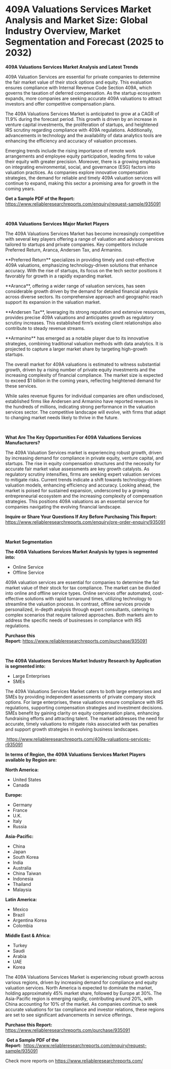 <p><h1>409A Valuations Services Market Analysis and Market Size: Global Industry Overview, Market Segmentation and Forecast (2025 to 2032)</h1></p><p><strong>409A Valuations Services Market Analysis and Latest Trends</strong></p>
<p><p>409A Valuation Services are essential for private companies to determine the fair market value of their stock options and equity. This evaluation ensures compliance with Internal Revenue Code Section 409A, which governs the taxation of deferred compensation. As the startup ecosystem expands, more companies are seeking accurate 409A valuations to attract investors and offer competitive compensation plans.</p><p>The 409A Valuations Services Market is anticipated to grow at a CAGR of 11.9% during the forecast period. This growth is driven by an increase in venture capital investments, the proliferation of startups, and heightened IRS scrutiny regarding compliance with 409A regulations. Additionally, advancements in technology and the availability of data analytics tools are enhancing the efficiency and accuracy of valuation processes.</p><p>Emerging trends include the rising importance of remote work arrangements and employee equity participation, leading firms to value their equity with greater precision. Moreover, there is a growing emphasis on integrating environmental, social, and governance (ESG) factors into valuation practices. As companies explore innovative compensation strategies, the demand for reliable and timely 409A valuation services will continue to expand, making this sector a promising area for growth in the coming years.</p></p>
<p><strong>Get a Sample PDF of the Report:&nbsp;</strong> <a href="https://www.reliableresearchreports.com/enquiry/request-sample/935091?utm_campaign=3079&utm_medium=2&utm_source=Github&utm_content=ia&utm_term=07032025&utm_id=409a-valuations-services">https://www.reliableresearchreports.com/enquiry/request-sample/935091</a></p>
<p>&nbsp;</p>
<p><strong>409A Valuations Services Major Market Players</strong></p>
<p><p>The 409A Valuations Services Market has become increasingly competitive with several key players offering a range of valuation and advisory services tailored to startups and private companies. Key competitors include Preferred Return, Aranca, Andersen Tax, and Armanino. </p><p>**Preferred Return** specializes in providing timely and cost-effective 409A valuations, emphasizing technology-driven solutions that enhance accuracy. With the rise of startups, its focus on the tech sector positions it favorably for growth in a rapidly expanding market.</p><p>**Aranca**, offering a wider range of valuation services, has seen considerable growth driven by the demand for detailed financial analysis across diverse sectors. Its comprehensive approach and geographic reach support its expansion in the valuation market.</p><p>**Andersen Tax**, leveraging its strong reputation and extensive resources, provides precise 409A valuations and anticipates growth as regulatory scrutiny increases. This established firm’s existing client relationships also contribute to steady revenue streams.</p><p>**Armanino** has emerged as a notable player due to its innovative strategies, combining traditional valuation methods with data analytics. It is projected to capture a larger market share by targeting high-growth startups.</p><p>The overall market for 409A valuations is estimated to witness substantial growth, driven by a rising number of private equity investments and the increasing complexity of financial compliance. The market size is expected to exceed $1 billion in the coming years, reflecting heightened demand for these services.</p><p>While sales revenue figures for individual companies are often undisclosed, established firms like Andersen and Armanino have reported revenues in the hundreds of millions, indicating strong performance in the valuation services sector. The competitive landscape will evolve, with firms that adapt to changing market needs likely to thrive in the future.</p></p>
<p>&nbsp;</p>
<p><strong>What Are The Key Opportunities For 409A Valuations Services Manufacturers?</strong></p>
<p><p>The 409A Valuation Services market is experiencing robust growth, driven by increasing demand for compliance in private equity, venture capital, and startups. The rise in equity compensation structures and the necessity for accurate fair market value assessments are key growth catalysts. As regulatory scrutiny intensifies, firms are seeking expert valuation services to mitigate risks. Current trends indicate a shift towards technology-driven valuation models, enhancing efficiency and accuracy. Looking ahead, the market is poised for sustained expansion, underscored by a growing entrepreneurial ecosystem and the increasing complexity of compensation strategies. This positions 409A valuations as an essential service for companies navigating the evolving financial landscape.</p></p>
<p><strong>Inquire or Share Your Questions If Any Before Purchasing This Report:</strong> <a href="https://www.reliableresearchreports.com/enquiry/pre-order-enquiry/935091?utm_campaign=3079&utm_medium=2&utm_source=Github&utm_content=ia&utm_term=07032025&utm_id=409a-valuations-services">https://www.reliableresearchreports.com/enquiry/pre-order-enquiry/935091</a></p>
<p>&nbsp;</p>
<p><strong>Market Segmentation</strong></p>
<p><strong>The 409A Valuations Services Market Analysis by types is segmented into:</strong></p>
<p><ul><li>Online Service</li><li>Offline Service</li></ul></p>
<p><p>409A valuation services are essential for companies to determine the fair market value of their stock for tax compliance. The market can be divided into online and offline service types. Online services offer automated, cost-effective solutions with rapid turnaround times, utilizing technology to streamline the valuation process. In contrast, offline services provide personalized, in-depth analysis through expert consultants, catering to complex scenarios that require tailored approaches. Both markets aim to address the specific needs of businesses in compliance with IRS regulations.</p></p>
<p><strong>Purchase this Report:&nbsp;</strong><a href="https://www.reliableresearchreports.com/purchase/935091?utm_campaign=3079&utm_medium=2&utm_source=Github&utm_content=ia&utm_term=07032025&utm_id=409a-valuations-services">https://www.reliableresearchreports.com/purchase/935091</a></p>
<p>&nbsp;</p>
<p><strong>The 409A Valuations Services Market Industry Research by Application is segmented into:</strong></p>
<p><ul><li>Large Enterprises</li><li>SMEs</li></ul></p>
<p><p>The 409A Valuations Services Market caters to both large enterprises and SMEs by providing independent assessments of private company stock options. For large enterprises, these valuations ensure compliance with IRS regulations, supporting compensation strategies and investment decisions. SMEs benefit by gaining clarity on equity compensation plans, enhancing fundraising efforts and attracting talent. The market addresses the need for accurate, timely valuations to mitigate risks associated with tax penalties and support growth strategies in evolving business landscapes.</p></p>
<p><a href="https://www.reliableresearchreports.com/409a-valuations-services-r935091?utm_campaign=3079&utm_medium=2&utm_source=Github&utm_content=ia&utm_term=07032025&utm_id=409a-valuations-services">&nbsp;https://www.reliableresearchreports.com/409a-valuations-services-r935091</a></p>
<p><strong>In terms of Region, the 409A Valuations Services Market Players available by Region are:</strong></p>
<p>
    <p> <strong> North America: </strong>
        <ul>
            <li>United States</li>
            <li>Canada</li>
        </ul>
        </p> 
    <p> <strong> Europe: </strong>
        <ul>
            <li>Germany</li>
            <li>France</li>
            <li>U.K.</li>
            <li>Italy</li>
            <li>Russia</li>
        </ul>
        </p> 
    <p> <strong> Asia-Pacific: </strong>
        <ul>
            <li>China</li>
            <li>Japan</li>
            <li>South Korea</li>
            <li>India</li>
            <li>Australia</li>
            <li>China Taiwan</li>
            <li>Indonesia</li>
            <li>Thailand</li>
            <li>Malaysia</li>
        </ul>
        </p> 
    <p> <strong> Latin America: </strong>
        <ul>
            <li>Mexico</li>
            <li>Brazil</li>
            <li>Argentina Korea</li>
            <li>Colombia</li>
        </ul>
        </p> 
    <p> <strong> Middle East & Africa: </strong>
        <ul>
            <li>Turkey</li>
            <li>Saudi</li>
            <li>Arabia</li>
            <li>UAE</li>
            <li>Korea</li>
        </ul>
    </p>
    </p>
<p><p>The 409A Valuations Services Market is experiencing robust growth across various regions, driven by increasing demand for compliance and equity valuation services. North America is expected to dominate the market, holding approximately 45% market share, followed by Europe at 30%. The Asia-Pacific region is emerging rapidly, contributing around 20%, with China accounting for 10% of the market. As companies continue to seek accurate valuations for tax compliance and investor relations, these regions are set to see significant advancements in service offerings.</p></p>
<p><strong>Purchase this Report: </strong><a href="https://www.reliableresearchreports.com/purchase/935091?utm_campaign=3079&utm_medium=2&utm_source=Github&utm_content=ia&utm_term=07032025&utm_id=409a-valuations-services">https://www.reliableresearchreports.com/purchase/935091</a></p>
<p>&nbsp;<strong>Get a Sample PDF of the Report:&nbsp;&nbsp;</strong><a href="https://www.reliableresearchreports.com/enquiry/request-sample/935091?utm_campaign=3079&utm_medium=2&utm_source=Github&utm_content=ia&utm_term=07032025&utm_id=409a-valuations-services">https://www.reliableresearchreports.com/enquiry/request-sample/935091</a></p>
<p><strong></strong></p>
<p>Check more reports on <a href="https://www.reliableresearchreports.com/?utm_campaign=3079&utm_medium=2&utm_source=Github&utm_content=ia&utm_term=07032025&utm_id=409a-valuations-services">https://www.reliableresearchreports.com/</a></p>